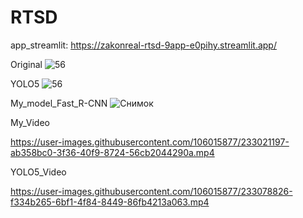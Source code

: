 # RTSD

app_streamlit: 
https://zakonreal-rtsd-9app-e0pihy.streamlit.app/

Original
![56](https://user-images.githubusercontent.com/106015877/232149851-d725de4e-1026-40d9-8d07-a2570e473660.jpg)

YOLO5
![56](https://user-images.githubusercontent.com/106015877/233093449-6fce1979-a201-42b2-a738-2f86844a6ed2.jpg)


My_model_Fast_R-CNN
![Снимок](https://user-images.githubusercontent.com/106015877/233064660-fde4ae8d-34aa-4be9-9e20-09c42e5c3240.PNG)

My_Video

https://user-images.githubusercontent.com/106015877/233021197-ab358bc0-3f36-40f9-8724-56cb2044290a.mp4


YOLO5_Video

https://user-images.githubusercontent.com/106015877/233078826-f334b265-6bf1-4f84-8449-86fb4213a063.mp4

